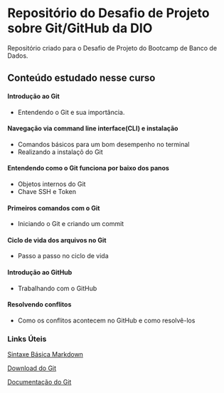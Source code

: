 # Repositório do Desafio de Projeto sobre Git/GitHub da DIO
Repositório criado para o Desafio de Projeto do Bootcamp de Banco de Dados.


## Conteúdo estudado nesse curso

#### Introdução ao Git
- Entendendo o Git e sua importância.


#### Navegação via command line interface(CLI) e instalação
- Comandos básicos para um bom desempenho no terminal
- Realizando a instalaçõ do Git


#### Entendendo como o Git funciona por baixo dos panos
- Objetos internos do Git
- Chave SSH e Token


#### Primeiros comandos com o Git
- Iniciando o Git e criando um commit


#### Ciclo de vida dos arquivos no Git
- Passo a passo no ciclo de vida


#### Introdução ao GitHub
- Trabalhando com o GitHub


#### Resolvendo conflitos
- Como os conflitos acontecem no GitHub e como resolvê-los

### Links Úteis
[Sintaxe Básica Markdown](https://www.markdownguide.org/basic-syntax/)

[Download do Git](https://git-scm.com/)

[Documentação do Git](https://git-scm.com/docs)



